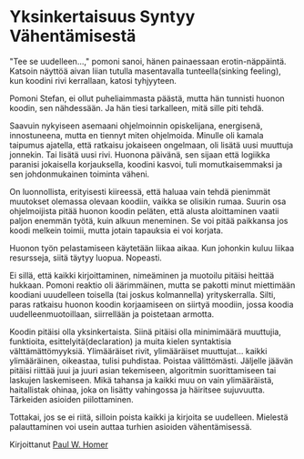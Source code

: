 # Yksinkertaisuus Syntyy Vähentämisestä

"Tee se uudelleen...," pomoni sanoi, hänen painaessaan erotin-näppäintä. Katsoin näyttöä aivan liian tutulla masentavalla tunteella(sinking feeling), kun koodini rivi kerrallaan, katosi tyhjyyteen.

Pomoni Stefan, ei ollut puheliaimmasta päästä, mutta hän tunnisti huonon koodin, sen nähdessään. Ja hän tiesi tarkalleen, mitä sille piti tehdä.

Saavuin nykyiseen asemaani ohjelmoinnin opiskelijana, energisenä, innostuneena, mutta en tiennyt miten ohjelmoida. Minulle oli kamala taipumus ajatella, että ratkaisu jokaiseen ongelmaan, oli lisätä uusi muuttuja jonnekin. Tai lisätä uusi rivi. Huonona päivänä, sen sijaan että logiikka paranisi jokaisella korjauksella, koodini kasvoi, tuli momutkaisemmaksi ja sen johdonmukainen toiminta väheni.

On luonnollista, erityisesti kiireessä, että haluaa vain tehdä pienimmät muutokset olemassa olevaan koodiin, vaikka se olisikin rumaa. Suurin osa ohjelmoijista pitää huonon koodin peläten, että alusta aloittaminen vaatii paljon enemmän työtä, kuin alkuun meneminen. Se voi pitää paikkansa jos koodi melkein toimii, mutta jotain tapauksia ei voi korjata.

Huonon työn pelastamiseen käytetään liikaa aikaa. Kun johonkin kuluu liikaa resursseja, siitä täytyy luopua. Nopeasti.

Ei sillä, että kaikki kirjoittaminen, nimeäminen ja muotoilu pitäisi heittää hukkaan. Pomoni reaktio oli äärimmäinen, mutta se pakotti minut miettimään koodiani uuudelleen toisella (tai joskus kolmannella) yrityskerralla. Silti, paras ratkaisu huonon koodin korjaamiseen on siirtyä moodiin, jossa koodia uudelleenmuotoillaan, siirrellään ja poistetaan armotta.

Koodin pitäisi olla yksinkertaista. Siinä pitäisi olla minimimäärä muuttujia, funktioita, esittelyitä(declaration) ja muita kielen syntaktisia välttämättömyyksiä. Ylimääräiset rivit, ylimääräiset muuttujat... kaikki ylimääräinen, oikeastaa, tulisi puhdistaa. Poistaa välittömästi. Jäljelle jäävän pitäisi riittää juui ja juuri asian tekemiseen, algoritmin suorittamiseen tai laskujen laskemiseen. Mikä tahansa ja kaikki muu on vain ylimääräistä, haitallistak ohinaa, joka on lisätty vahingossa ja häiritsee sujuvuutta. Tärkeiden asioiden piilottaminen.

Tottakai, jos se ei riitä, silloin poista kaikki ja kirjoita se uudelleen. Mielestä palauttaminen voi usein auttaa turhien asioiden vähentämisessä.

Kirjoittanut [Paul W. Homer](http://programmer.97things.oreilly.com/wiki/index.php/Paul_W._Homer)